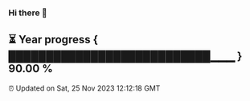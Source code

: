 ### Hi there 👋
⏳ Year progress { ███████████████████████████▁▁▁ } 90.00 %
---
⏰ Updated on Sat, 25 Nov 2023 12:12:18 GMT

